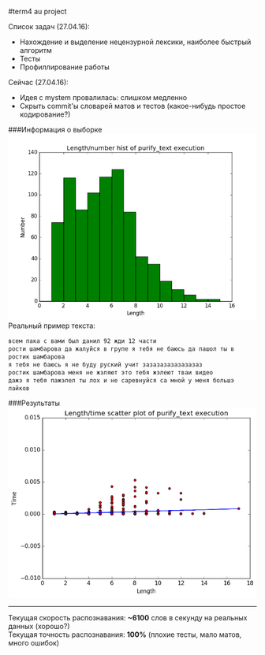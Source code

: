#term4 au project

Список задач (27.04.16):

* Нахождение и выделение нецензурной лексики, наиболее быстрый алгоритм
* Тесты
* Профиллирование работы

Сейчас (27.04.16):

* Идея с mystem провалилась: слишком медленно
* Скрыть commit'ы словарей матов и тестов (какое-нибудь простое кодирование?)

###Информация о выборке
![Граффик](src/test/resources/plots/length_number_plot.png "Граффик") <br />
Реальный пример текста:
```
всем пака с вами был данил 92 жди 12 части
рости шамбарова да жалуйся в групе я тебя не баюсь да пашол ты в ростик шамбарова
я тебя не баюсь я не буду руский учит зазазазазазазазаз
ростик шамбарова меня не жэляют это тебя жэлеют тваи видео
дажэ я тебя пажэлел ты лох и не саревнуйся са мной у меня большэ лайков
```

###Результаты
![Граффик](src/test/resources/plots/length_time_plot.png "Граффик") <br />


***

Текущая скорость распознавания: **~6100** слов в секунду на реальных данных (хорошо?) <br />
Текущая точность распознавания: **100%** (плохие тесты, мало матов, много ошибок)





